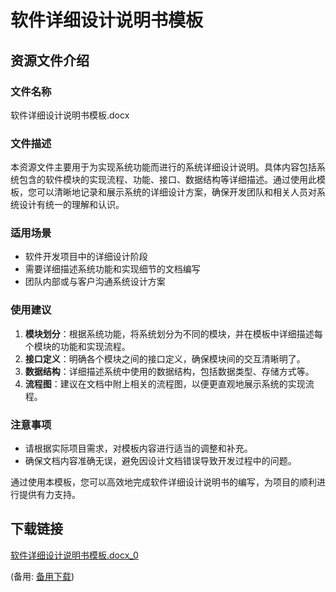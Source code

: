 # 软件详细设计说明书模板

## 资源文件介绍

### 文件名称
软件详细设计说明书模板.docx

### 文件描述
本资源文件主要用于为实现系统功能而进行的系统详细设计说明。具体内容包括系统包含的软件模块的实现流程、功能、接口、数据结构等详细描述。通过使用此模板，您可以清晰地记录和展示系统的详细设计方案，确保开发团队和相关人员对系统设计有统一的理解和认识。

### 适用场景
- 软件开发项目中的详细设计阶段
- 需要详细描述系统功能和实现细节的文档编写
- 团队内部或与客户沟通系统设计方案

### 使用建议
1. **模块划分**：根据系统功能，将系统划分为不同的模块，并在模板中详细描述每个模块的功能和实现流程。
2. **接口定义**：明确各个模块之间的接口定义，确保模块间的交互清晰明了。
3. **数据结构**：详细描述系统中使用的数据结构，包括数据类型、存储方式等。
4. **流程图**：建议在文档中附上相关的流程图，以便更直观地展示系统的实现流程。

### 注意事项
- 请根据实际项目需求，对模板内容进行适当的调整和补充。
- 确保文档内容准确无误，避免因设计文档错误导致开发过程中的问题。

通过使用本模板，您可以高效地完成软件详细设计说明书的编写，为项目的顺利进行提供有力支持。

## 下载链接
[软件详细设计说明书模板.docx_0](https://pan.quark.cn/s/4478c648590f) 

(备用: [备用下载](https://pan.baidu.com/s/1VAKAK2zCuTpOcrOJlsLACw?pwd=1234))
